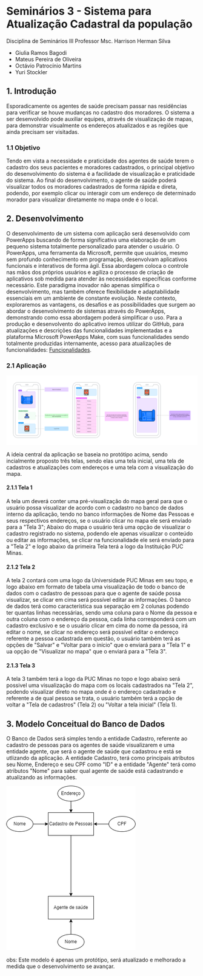 # Seminários 3 - Sistema para Atualização Cadastral da população

Disciplina de Seminários III
Professor Msc. Harrison Herman Silva

- Giulia Ramos Bagodi
- Mateus Pereira de Oliveira
- Octávio Patrocínio Martins
- Yuri Stockler


## 1. Introdução
  Esporadicamente os agentes de saúde precisam passar nas residências para verificar se houve mudanças no cadastro dos moradores. O sistema a ser desenvolvido pode auxiliar equipes, através de visualização de mapas, para demonstrar visualmente os endereços atualizados e as regiões que ainda precisam ser visitadas.

### 1.1 Objetivo
  Tendo em vista a necessidade e praticidade dos agentes de saúde terem o cadastro dos seus pacientes e moradores cadastrados, o principal objetivo do desenvolvimento do sistema é a facilidade de visualização e praticidade do sistema.
  Ao final do desenvolvimento, o agente de saúde poderá visualizar todos os moradores cadastrados de forma rápida e direta, podendo, por exemplo clicar ou interagir com um endereço de determinado morador para visualizar diretamente no mapa onde é o local.

  ## 2. Desenvolvimento
  
  O desenvolvimento de um sistema com aplicação será desenvolvido com PowerApps buscando de forma significativa uma elaboração de um pequeno sistema totalmente personalizado para atender o usuário. O PowerApps, uma ferramenta da Microsoft, permite que usuários, mesmo sem profundo conhecimento em programação, desenvolvam aplicativos funcionais e interativos de forma ágil. Essa abordagem coloca o controle nas mãos dos próprios usuários e agiliza o processo de criação de aplicativos sob medida para atender às necessidades específicas conforme necessário. Este paradigma inovador não apenas simplifica o desenvolvimento, mas também oferece flexibilidade e adaptabilidade essenciais em um ambiente de constante evolução. Neste contexto, exploraremos as vantagens, os desafios e as possibilidades que surgem ao abordar o desenvolvimento de sistemas através do PowerApps, demonstrando como essa abordagem poderá simplificar o uso.
  Para a produção e desenvolvento do aplicativo iremos utilizar do GitHub, para atualizações e descrições das funcionalidades implementadas e a plataforma Microsoft PowerApps Make, com suas funcionalidades sendo totalmente produzidas internamente, acesso para atualizações de funcionalidades: <a href="https://github.com/ICEI-PUC-Minas-PPC-CC/SeminariosIII-Cadastro/blob/main/Funcionalidades/Atualiza%C3%A7%C3%B5es.md">Funcionalidades</a>.

### 2.1 Aplicação

<img src="img/Device Frames (Community).png">

  A ideia central da aplicação se baseia no protótipo acima, sendo incialmente proposto três telas, sendo elas uma tela inicial, uma tela de cadastros e atualizações com endereços e uma tela com a visualização do mapa.

#### 2.1.1 Tela 1

  A tela um deverá conter uma pré-visualização do mapa geral para que o usuário possa visualizar de acordo com o cadastro no banco de dados interno da aplicação, tendo no banco informações de Nome das Pessoas e seus respectivos endereços, se o usuário clicar no mapa ele será enviado para a "Tela 3"; Abaixo do mapa o usuário terá uma opção de visualizar o cadastro registrado no sistema, podendo ele apenas visualizar o conteúdo ou editar as informações, se clicar na funcionalidade ele será enviado para a "Tela 2" e logo abaixo da primeira Tela terá a logo da Instituição PUC Minas.

#### 2.1.2 Tela 2

  A tela 2 contará com uma logo da Universidade PUC Minas em seu topo, e logo abaixo em formato de tabela uma visualização de todo o banco de dados com o cadastro de pessoas para que o agente de saúde possa visualizar, se clicar em cima será possível editar as informações.
  O banco de dados terá como característica sua separação em 2 colunas podendo ter quantas linhas necessárias, sendo uma coluna para o Nome da pessoa e outra coluna com o endereço da pessoa, cada linha corresponderá com um cadastro exclusivo e se o usuário clicar em cima do nome da pessoa, irá editar o nome, se clicar no endereço será possível editar o endereço referente a pessoa cadastrada em questão, o usuário também terá as opções de "Salvar" e "Voltar para o início" que o enviará para a "Tela 1" e ua opção de "Visualizar no mapa" que o enviará para a "Tela 3".

#### 2.1.3 Tela 3

  A tela 3 também terá a logo da PUC Minas no topo e logo abaixo será possivel uma visualização do mapa com os locais cadastrados na "Tela 2", podendo visualizar direto no mapa onde é o endereço cadastrado e referente a de qual pessoa se trata, o usuário também terá a opção de voltar a "Tela de cadastros" (Tela 2) ou "Voltar a tela inicial" (Tela 1).

## 3. Modelo Conceitual do Banco de Dados

  O Banco de Dados será simples tendo a entidade Cadastro, referente ao cadastro de pessoas para os agentes de saúde visualizarem e uma entidade agente, que será o agente de saúde que cadastrou e está se utlizando da aplicação.
  A entidade Cadastro, terá como principais atributos seu Nome, Endereço e seu CPF como "ID" e a entidade "Agente" terá como atributos "Nome" para saber qual agente de saúde está cadastrando e atualizando as informações.

  <img src="img/Diagrama_BD.png">

  obs: Este modelo é apenas um protótipo, será atualizado e melhorado a medida que o desenvolvimento se avançar.
